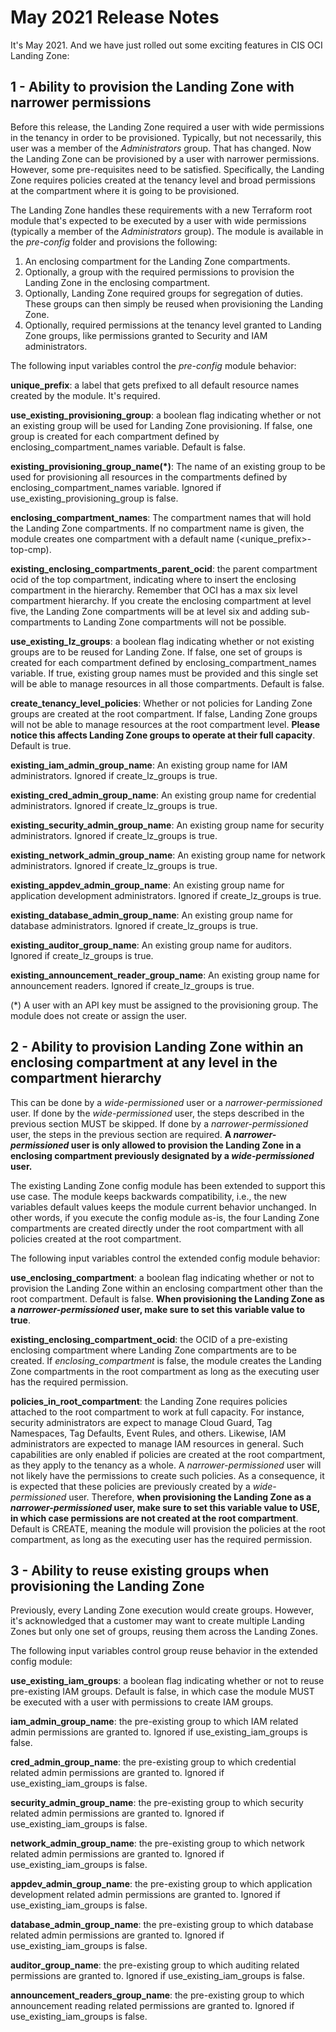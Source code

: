 # May 2021 Release Notes

It's May 2021. And we have just rolled out some exciting features in CIS OCI Landing Zone:

## 1 - Ability to provision the Landing Zone with narrower permissions

Before this release, the Landing Zone required a user with wide permissions in the tenancy in order to be provisioned. Typically, but not necessarily, this user was a member of the *Administrators* group. That has changed. Now the Landing Zone can be provisioned by a user with narrower permissions. However, some pre-requisites need to be satisfied. Specifically, the Landing Zone requires policies created at the tenancy level and broad permissions at the compartment where it is going to be provisioned. 

The Landing Zone handles these requirements with a new Terraform root module that's expected to be executed by a user with wide permissions (typically a member of the *Administrators* group). The module is available in the *pre-config* folder and provisions the following:
	
1. An enclosing compartment for the Landing Zone compartments. 
2. Optionally, a group with the required permissions to provision the Landing Zone in the enclosing compartment.
3. Optionally, Landing Zone required groups for segregation of duties. These groups can then simply be reused when provisioning the Landing Zone.
4. Optionally, required permissions at the tenancy level granted to Landing Zone groups, like permissions granted to Security and IAM administrators.
	
The following input variables control the *pre-config* module behavior:
	
**unique_prefix**: a label that gets prefixed to all default resource names created by the module. It's required.
	
**use_existing_provisioning_group**: a boolean flag indicating whether or not an existing group will be used for Landing Zone provisioning. If false, one group is created for each compartment defined by enclosing_compartment_names variable. Default is false.
	
**existing_provisioning_group_name(*)**: The name of an existing group to be used for provisioning all resources in the compartments defined by enclosing_compartment_names variable. Ignored if use_existing_provisioning_group is false.
	
**enclosing_compartment_names**: The compartment names that will hold the Landing Zone compartments. If no compartment name is given, the module creates one compartment with a default name (<unique_prefix>-top-cmp).
	
**existing_enclosing_compartments_parent_ocid**: the parent compartment ocid of the top compartment, indicating where to insert the enclosing compartment in the hierarchy. Remember that OCI has a max six level compartment hierarchy. If you create the enclosing compartment at level five, the Landing Zone compartments will be at level six and adding sub-compartments to Landing Zone compartments will not be possible.
	
**use_existing_lz_groups**: a boolean flag indicating whether or not existing groups are to be reused for Landing Zone. If false, one set of groups is created for each compartment defined by enclosing_compartment_names variable. If true, existing group names must be provided and this single set will be able to manage resources in all those compartments. Default is false. 

**create_tenancy_level_policies**: Whether or not policies for Landing Zone groups are created at the root compartment. If false, Landing Zone groups will not be able to manage resources at the root compartment level. **Please notice this affects Landing Zone groups to operate at their full capacity**. Default is true.

**existing_iam_admin_group_name**: An existing group name for IAM administrators. Ignored if create_lz_groups is true.

**existing_cred_admin_group_name**: An existing group name for credential administrators. Ignored if create_lz_groups is true.

**existing_security_admin_group_name**: An existing group name for security administrators. Ignored if create_lz_groups is true.

**existing_network_admin_group_name**: An existing group name for network administrators. Ignored if create_lz_groups is true.

**existing_appdev_admin_group_name**: An existing group name for application development administrators. Ignored if create_lz_groups is true.

**existing_database_admin_group_name**: An existing group name for database administrators. Ignored if create_lz_groups is true.

**existing_auditor_group_name**: An existing group name for auditors. Ignored if create_lz_groups is true.

**existing_announcement_reader_group_name**: An existing group name for announcement readers. Ignored if create_lz_groups is true.

(*) A user with an API key must be assigned to the provisioning group. The module does not create or assign the user.
	

## 2 - Ability to provision Landing Zone within an enclosing compartment at any level in the compartment hierarchy

This can be done by a *wide-permissioned* user or a *narrower-permissioned* user. If done by the *wide-permissioned* user, the steps described in the previous section MUST be skipped. If done by a *narrower-permissioned* user, the steps in the previous section are required. **A _narrower-permissioned_ user is only allowed to provision the Landing Zone in a enclosing compartment previously designated by a _wide-permissioned_ user.**
	
The existing Landing Zone config module has been extended to support this use case. The module keeps backwards compatibility, i.e., the new variables default values keeps the module current behavior unchanged. In other words, if you execute the config module as-is, the four Landing Zone compartments are created directly under the root compartment with all policies created at the root compartment.
	
The following input variables control the extended config module behavior:
	
**use_enclosing_compartment**: a boolean flag indicating whether or not to provision the Landing Zone within an enclosing compartment other than the root compartment. Default is false. **When provisioning the Landing Zone as a _narrower-permissioned_ user, make sure to set this variable value to true**.
	
**existing_enclosing_compartment_ocid**: the OCID of a pre-existing enclosing compartment where Landing Zone compartments are to be created. If *enclosing_compartment* is false, the module creates the Landing Zone compartments in the root compartment as long as the executing user has the required permission.
	
**policies_in_root_compartment**: the Landing Zone requires policies attached to the root compartment to work at full capacity. For instance, security administrators are expect to manage Cloud Guard, Tag Namespaces, Tag Defaults, Event Rules, and others. Likewise, IAM administrators are expected to manage IAM resources in general. Such capabilities are only enabled if policies are created at the root compartment, as they apply to the tenancy as a whole. A *narrower-permissioned* user will not likely have the permissions to create such policies. As a consequence, it is expected that these policies are previously created by a *wide-permissioned* user. Therefore, **when provisioning the Landing Zone as a _narrower-permissioned_ user, make sure to set this variable value to USE, in which case permissions are not created at the root compartment**. Default is CREATE, meaning the module will provision the policies at the root compartment, as long as the executing user has the required permission.

## 3 - Ability to reuse existing groups when provisioning the Landing Zone

Previously, every Landing Zone execution would create groups. However, it's acknowledged that a customer may want to create multiple Landing Zones but only one set of groups, reusing them across the Landing Zones.
	
The following input variables control group reuse behavior in the extended config module:
	
**use_existing_iam_groups**: a boolean flag indicating whether or not to reuse pre-existing IAM groups. Default is false, in which case the module MUST be executed with a user with permissions to create IAM groups.
	
**iam_admin_group_name**: the pre-existing group to which IAM related admin permissions are granted to. Ignored if use_existing_iam_groups is false.
	
**cred_admin_group_name**: the pre-existing group to which credential related admin permissions are granted to. Ignored if use_existing_iam_groups is false.
	
**security_admin_group_name**: the pre-existing group to which security related admin permissions are granted to. Ignored if use_existing_iam_groups is false.
	
**network_admin_group_name**: the pre-existing group to which network related admin permissions are granted to. Ignored if use_existing_iam_groups is false.
	
**appdev_admin_group_name**: the pre-existing group to which application development related admin permissions are granted to. Ignored if use_existing_iam_groups is false.
	
**database_admin_group_name**: the pre-existing group to which database related admin permissions are granted to. Ignored if use_existing_iam_groups is false.
	
**auditor_group_name**: the pre-existing group to which auditing related permissions are granted to. Ignored if use_existing_iam_groups is false.
	
**announcement_readers_group_name**: the pre-existing group to which announcement reading related permissions are granted to. Ignored if use_existing_iam_groups is false.